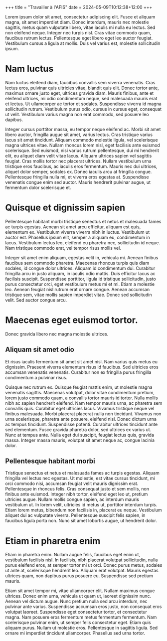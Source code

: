 +++
title = "Travailler à l'AFIS"
date = 2024-05-09T10:12:38+12:00
+++

Lorem ipsum dolor sit amet, consectetur adipiscing elit. Fusce et aliquam magna, sit amet imperdiet diam. Donec interdum, mauris nec molestie sagittis, metus quam vulputate libero, vitae iaculis mi nulla eu lectus. Sed non eleifend neque. Integer nec turpis nisl. Cras vitae commodo quam, faucibus rutrum lectus. Pellentesque eget libero eget leo auctor feugiat. Vestibulum cursus a ligula at mollis. Duis vel varius est, molestie sollicitudin ipsum.

# Nam luctus
Nam luctus eleifend diam, faucibus convallis sem viverra venenatis. Cras lectus eros, pulvinar quis ultricies vitae, blandit quis elit. Donec tortor ante, maximus ornare justo eget, ultrices gravida diam. Mauris finibus, ante et eleifend ultrices, mi odio condimentum neque, sed malesuada mauris erat et lectus. Ut ullamcorper ac tortor et sodales. Suspendisse viverra id magna sollicitudin rutrum. Vestibulum purus odio, cursus in cursus eget, consequat ut velit. Vestibulum varius magna non erat commodo, sed posuere leo dapibus.

Integer cursus porttitor massa, eu tempor neque eleifend ac. Morbi sit amet libero auctor, fringilla augue sit amet, varius lectus. Cras tristique varius lacus sit amet tincidunt. Aliquam commodo molestie ligula, vel scelerisque magna ultrices vitae. Nullam rhoncus lorem nisl, eget facilisis ante euismod scelerisque. Sed euismod, nisi varius rutrum pellentesque, dui mi hendrerit elit, eu aliquet diam velit vitae lacus. Aliquam ultrices sapien vel sagittis feugiat. Cras mollis tortor nec placerat ultrices. Nullam vestibulum urna tristique eros faucibus, ac iaculis eros fermentum. Mauris nec dui ultrices, aliquet dolor semper, sodales ex. Donec iaculis arcu at fringilla congue. Pellentesque fringilla nulla mi, et viverra eros egestas at. Suspendisse venenatis congue enim sed auctor. Mauris hendrerit pulvinar augue, ut fermentum dolor scelerisque et.

# Quisque et dignissim sapien
Pellentesque habitant morbi tristique senectus et netus et malesuada fames ac turpis egestas. Aenean sit amet arcu efficitur, aliquam est quis, elementum ex. Vestibulum viverra viverra nibh in luctus. Vestibulum ut auctor est. Phasellus ipsum elit, semper a aliquam eu, condimentum in lacus. Vestibulum lectus leo, eleifend eu pharetra nec, sollicitudin id neque. Nam tristique commodo erat, vel tempor risus mollis vel.

Integer sit amet enim aliquam, egestas velit in, vehicula mi. Aenean finibus faucibus sem commodo pharetra. Maecenas rhoncus turpis quis diam sodales, id congue dolor ultrices. Aliquam id condimentum dui. Curabitur fringilla arcu in justo aliquam, in iaculis odio mattis. Duis efficitur lacus ac facilisis suscipit. Suspendisse porttitor, ligula id tristique sollicitudin, justo purus consectetur orci, eget vestibulum metus mi et mi. Etiam a molestie leo. Aenean feugiat nisl rutrum erat ornare congue. Aenean accumsan tristique sem, vitae mollis sapien imperdiet vitae. Donec sed sollicitudin velit. Sed auctor congue arcu.

# Maecenas eget euismod tortor.
Donec gravida libero nec magna molestie ultrices.

## Aliquam sit amet odio
Et risus iaculis fermentum sit amet sit amet nisl. Nam varius quis metus eu dignissim. Praesent viverra elementum risus id faucibus. Sed ultricies eros accumsan venenatis venenatis. Curabitur non ex fringilla purus fringilla condimentum a pulvinar risus.

Quisque nec rutrum ex. Quisque feugiat mattis enim, ut molestie magna venenatis sagittis. Maecenas volutpat, dolor vitae condimentum pretium, lorem justo commodo quam, a convallis tortor mauris id tortor. Nulla mollis nibh ac sapien hendrerit eleifend. Nam tempor mauris urna, ac pharetra sem convallis quis. Curabitur eget ultricies lacus. Vivamus tristique neque vel finibus malesuada. Morbi placerat placerat nulla non tincidunt. Vivamus non urna scelerisque, pharetra ante posuere, eleifend nisl. Donec dictum urna ac tempus tincidunt. Suspendisse potenti. Curabitur ultrices tincidunt ante sed elementum. Fusce gravida pharetra dolor, sed ultrices ex varius ut. Nunc at tempus ante. Nulla eget dui suscipit, feugiat lectus quis, gravida massa. Integer massa mauris, volutpat sit amet neque ac, congue lacinia dolor.

## Pellentesque habitant morbi
Tristique senectus et netus et malesuada fames ac turpis egestas. Aliquam fringilla vel lectus nec egestas. Ut molestie, est vitae cursus tincidunt, mi orci commodo nisi, accumsan feugiat velit mauris dignissim erat. Pellentesque in rhoncus felis. Cras consequat justo et sem mollis, non finibus ante euismod. Integer nibh tortor, eleifend eget leo ut, pretium ultricies augue. Nullam mollis congue sapien, ac interdum mauris vestibulum ut. In lorem velit, ultricies id metus ut, porttitor interdum turpis. Etiam lorem metus, bibendum non facilisis in, placerat eu neque. Vestibulum aliquet dui ac vulputate viverra. Pellentesque suscipit felis sapien, in faucibus ligula porta non. Nunc sit amet lobortis augue, ut hendrerit dolor.

# Etiam in pharetra enim
Etiam in pharetra enim. Nullam augue felis, faucibus eget enim ut, vestibulum facilisis nisl. In facilisis, nibh placerat volutpat sollicitudin, nulla purus eleifend eros, at semper tortor mi ut orci. Donec purus metus, sodales ut ante at, scelerisque hendrerit leo. Aliquam erat volutpat. Mauris egestas ultrices quam, non dapibus purus posuere eu. Suspendisse sed pretium mauris.

Etiam sit amet tempor mi, vitae ullamcorper elit. Nullam maximus congue ultrices. Donec enim urna, vehicula ut quam ut, laoreet dignissim nunc. Aenean vel dictum augue. Nunc pretium nulla sed arcu interdum, nec pulvinar ante varius. Suspendisse accumsan eros justo, non consequat eros volutpat laoreet. Suspendisse eget consectetur tortor, et consectetur magna. Nam posuere eros fermentum metus fermentum fermentum. Nam scelerisque pulvinar enim, ut semper felis consectetur eget. Etiam quis aliquam purus. Nullam ut molestie eros. Pellentesque in sagittis ligula. Sed ornare mi imperdiet tincidunt ullamcorper. Phasellus sed urna tortor.
